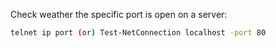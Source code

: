 Check weather the specific port is open on a server:
````sh
telnet ip port (or) Test-NetConnection localhost -port 80
````
